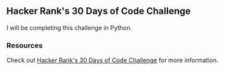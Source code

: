 ## Hacker Rank's 30 Days of Code Challenge

I will be completing this challenge in Python.

### Resources

Check out [Hacker Rank's 30 Days of Code Challenge](https://www.hackerrank.com/domains/tutorials/30-days-of-code) for more information.